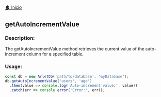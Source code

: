 [🏠 Inicio](../README.md)

## getAutoIncrementValue
### Description:

The getAutoIncrementValue method retrieves the current value of the auto-increment column for a specified table.

### Usage:

````javascript
const db = new ArletDb('path/to/database', 'myDatabase');
db.getAutoIncrementValue('users', 'age')
  .then(value => console.log('Auto-increment value:', value))
  .catch(err => console.error('Error:', err));
````